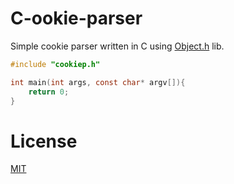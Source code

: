 C-ookie-parser
====
Simple cookie parser written in C using [Object.h](https://github.com/flickerapps/Object.h) lib.

```c
#include "cookiep.h"

int main(int args, const char* argv[]){
    return 0;
}
```
License
====
[MIT](LICENSE)
